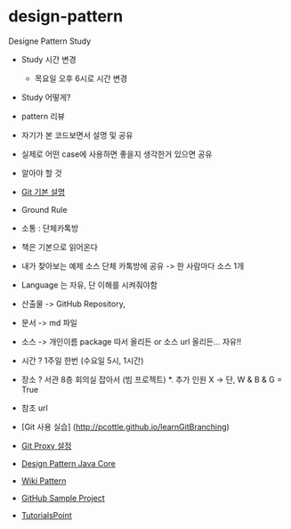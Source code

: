# design-pattern
Designe Pattern Study

* Study 시간 변경
  * 목요일 오후 6시로 시간 변경

* Study 어떻게?
 * pattern 리뷰
 * 자기가 본 코드보면서 설명 및 공유
 * 실제로 어떤 case에 사용하면 좋을지 생각한거 있으면 공유 

* 알아야 할 것
 * [Git 기본 설명](https://git-scm.com/book/ko/v1/Git%EC%9C%BC%EB%A1%9C-%EC%9D%B4%EC%A0%84%ED%95%98%EA%B8%B0-Git%EA%B3%BC-Subversion)

* Ground Rule
 * 소통 : 단체카톡방
 * 책은 기본으로 읽어온다
 * 내가 찾아보는 예제 소스 단체 카톡방에 공유 -> 한 사람마다 소스 1개
 * Language 는 자유, 단 이해를 시켜줘야함
 * 산출물 -> GitHub Repository, 
  * 문서 -> md 파일
  * 소스 -> 개인이름 package 따서 올리든 or 소스 url 올리든... 자유!!
 * 시간 ? 1주일 한번 (수요일 5시, 1시간)
 * 장소 ? 서관 8층 회의실 잡아서 (빔 프로젝트)
 *. 추가 인원 X -> 단, W & B & G = True
* 참조 url
 * [Git 사용 실습] (http://pcottle.github.io/learnGitBranching)
 * [Git Proxy 설정](http://gregor77.tistory.com/category/Git)
 * [Design Pattern Java Core](http://stackoverflow.com/questions/1673841/examples-of-gof-design-patterns-in-javas-core-libraries)
 * [Wiki Pattern](http://en.wikipedia.org/wiki/Proxy_pattern)
 * [GitHub Sample Project](https://github.com/iluwatar/java-design-patterns/tree/master/observer/src/main/java/com/iluwatar)
 * [TutorialsPoint](http://www.tutorialspoint.com/design_pattern/adapter_pattern.htm)

